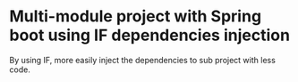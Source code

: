 # Multi-module project with Spring boot using IF dependencies injection

By using IF, more easily inject the dependencies to sub project with less code.
